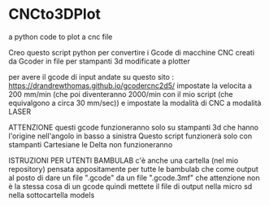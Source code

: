 # CNCto3DPlot
a python code to plot a cnc file

Creo questo script python per convertire i Gcode di macchine CNC creati da Gcoder in file per stampanti 3d modificate a plotter

per avere il gcode di input andate su questo sito : https://drandrewthomas.github.io/gcodercnc2d5/
impostate la velocita a 200 mm/min (che poi diventeranno 2000/min con il mio script (che equivalgono a circa 30 mm/sec))
e impostate la modalità di CNC a modalità LASER

ATTENZIONE questi gcode funzioneranno solo su stampanti 3d che hanno l'origine nell'angolo in basso a sinistra
Questo script funzionerà solo con stampanti Cartesiane le Delta non funzioneranno

ISTRUZIONI PER UTENTI BAMBULAB
c'è anche una cartella (nel mio repository) pensata appositamente per tutte le bambulab che come output al posto di dare un file ".gcode" da un file ".gcode.3mf" che attenzione non è la stessa cosa di un gcode quindi mettete il file di output nella micro sd nella sottocartella models
